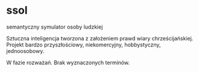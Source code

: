 # ssol  
semantyczny symulator osoby ludzkiej  

Sztuczna inteligencja tworzona z założeniem prawd wiary chrześcijańskiej.  
Projekt bardzo przyszłościowy, niekomercyjny, hobbystyczny, jednoosobowy.  

W fazie rozważań. Brak wyznaczonych terminów.  
